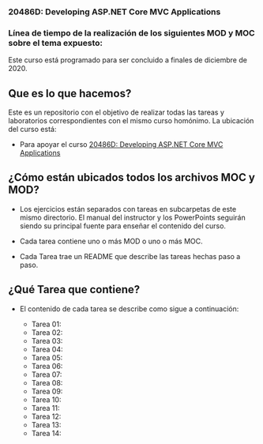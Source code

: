 ### 20486D: Developing ASP.NET Core MVC Applications

### Línea de tiempo de la realización de los siguientes MOD y MOC sobre el tema expuesto:
Este curso está programado para ser concluido a finales de diciembre de 2020. 

## Que es lo que hacemos?

Este es un repositorio con el objetivo de realizar todas las tareas y laboratorios correspondientes con el mismo curso homónimo. La ubicación del curso está:
- Para apoyar el curso [20486D: Developing ASP.NET Core MVC Applications](https://www.microsoft.com/learning/en-us/course.aspx?ID=20486)


## ¿Cómo están ubicados todos los archivos MOC y MOD?

- Los ejercicios están separados con tareas en subcarpetas de este mismo directorio. El manual del instructor y los PowerPoints seguirán siendo su principal fuente para enseñar el contenido del curso.

- Cada tarea contiene uno o más MOD o uno o más MOC.

- Cada Tarea trae un README que describe las tareas hechas paso a paso.

## ¿Qué Tarea que contiene?

- El contenido de cada tarea se describe como sigue a continuación:

    - Tarea 01:
    - Tarea 02:
    - Tarea 03:
    - Tarea 04:
    - Tarea 05:
    - Tarea 06:
    - Tarea 07:
    - Tarea 08:
    - Tarea 09:
    - Tarea 10:
    - Tarea 11:
    - Tarea 12:
    - Tarea 13:
    - Tarea 14: